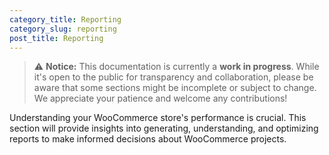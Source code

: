 ```yaml
---
category_title: Reporting 
category_slug: reporting
post_title: Reporting
---
```


> ⚠️ **Notice:** This documentation is currently a **work in progress**. While it's open to the public for transparency and collaboration, please be aware that some sections might be incomplete or subject to change. We appreciate your patience and welcome any contributions!

Understanding your WooCommerce store's performance is crucial. This section will provide insights into generating, understanding, and optimizing reports to make informed decisions about WooCommerce projects.
